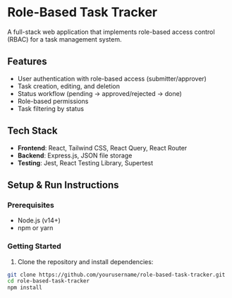 # Role-Based Task Tracker

A full-stack web application that implements role-based access control (RBAC) for a task management system.

## Features

- User authentication with role-based access (submitter/approver)
- Task creation, editing, and deletion
- Status workflow (pending → approved/rejected → done)
- Role-based permissions
- Task filtering by status

## Tech Stack

- **Frontend**: React, Tailwind CSS, React Query, React Router
- **Backend**: Express.js, JSON file storage
- **Testing**: Jest, React Testing Library, Supertest

## Setup & Run Instructions

### Prerequisites
- Node.js (v14+)
- npm or yarn

### Getting Started

1. Clone the repository and install dependencies:
```bash
git clone https://github.com/yourusername/role-based-task-tracker.git
cd role-based-task-tracker
npm install